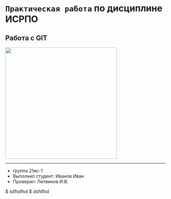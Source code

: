 # ``Практическая работа`` по дисциплине ИСРПО

## Работа с GIT

<p><img src="https://s0.rbk.ru/v6_top_pics/media/img/7/19/756752350085197.webp" width = "350"></p>

<p><a href="https://proglib.io/p/git-cheatsheet"></a></p>

-----

* группа 21ис-1
* Выполнил студент: Иванов Иван
* Проверил: Литвинов И.В.

$ sdfsdfsd 
$ dsfdfsd
